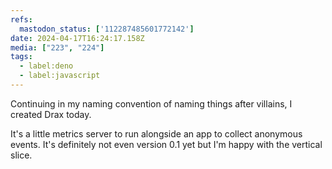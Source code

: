 ```yaml
---
refs:
  mastodon_status: ['112287485601772142']
date: 2024-04-17T16:24:17.158Z
media: ["223", "224"]
tags:
  - label:deno
  - label:javascript
---
```


Continuing in my naming convention of naming things after villains, I created Drax today.

It's a little metrics server to run alongside an app to collect anonymous events. It's definitely not even version 0.1 yet but I'm happy with the vertical slice.

